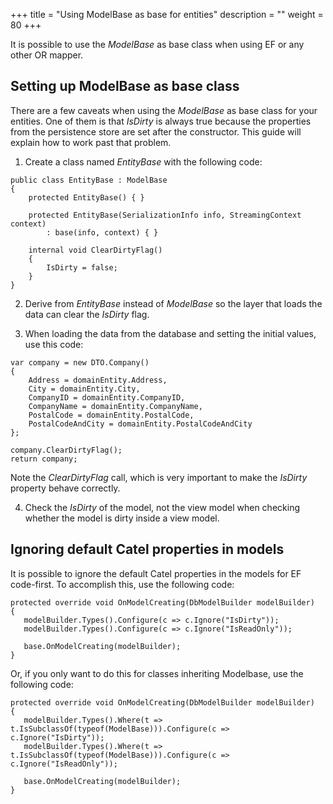 +++
title = "Using ModelBase as base for entities" 
description = ""
weight = 80
+++

It is possible to use the *ModelBase* as base class when using EF or any other OR mapper.

## Setting up ModelBase as base class

There are a few caveats when using the *ModelBase* as base class for your entities. One of them is that *IsDirty* is always true because the properties from the persistence store are set after the constructor. This guide will explain how to work past that problem.

1. Create a class named *EntityBase* with the following code:

```
public class EntityBase : ModelBase
{
    protected EntityBase() { }
    
    protected EntityBase(SerializationInfo info, StreamingContext context)
        : base(info, context) { }
        
    internal void ClearDirtyFlag()
    {
        IsDirty = false;
    }
}
```

2. Derive from *EntityBase* instead of *ModelBase* so the layer that loads the data can clear the *IsDirty* flag.

3. When loading the data from the database and setting the initial values, use this code:

```
var company = new DTO.Company()
{
    Address = domainEntity.Address,
    City = domainEntity.City,
    CompanyID = domainEntity.CompanyID, 
    CompanyName = domainEntity.CompanyName, 
    PostalCode = domainEntity.PostalCode,
    PostalCodeAndCity = domainEntity.PostalCodeAndCity
};

company.ClearDirtyFlag();
return company;
```

Note the *ClearDirtyFlag* call, which is very important to make the *IsDirty* property behave correctly.

4. Check the *IsDirty* of the model, not the view model when checking whether the model is dirty inside a view model.

## Ignoring default Catel properties in models

It is possible to ignore the default Catel properties in the models for EF code-first. To accomplish this, use the following code:

```
protected override void OnModelCreating(DbModelBuilder modelBuilder)
{
   modelBuilder.Types().Configure(c => c.Ignore("IsDirty"));
   modelBuilder.Types().Configure(c => c.Ignore("IsReadOnly"));
 
   base.OnModelCreating(modelBuilder);
}
```

Or, if you only want to do this for classes inheriting Modelbase, use the following code:

```
protected override void OnModelCreating(DbModelBuilder modelBuilder)
{
   modelBuilder.Types().Where(t => t.IsSubclassOf(typeof(ModelBase))).Configure(c => c.Ignore("IsDirty"));
   modelBuilder.Types().Where(t => t.IsSubclassOf(typeof(ModelBase))).Configure(c => c.Ignore("IsReadOnly"));

   base.OnModelCreating(modelBuilder);
}
```


